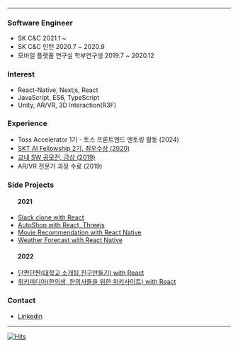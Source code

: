 <!--[![test](https://github-readme-stats.vercel.app/api?username=baesumin)](https://github.com/baesumin)-->
---
### Software Engineer
- SK C&C 2021.1 ~
- SK C&C 인턴 2020.7 ~ 2020.9
- 모바일 플랫폼 연구실 학부연구생 2019.7 ~ 2020.12


### Interest
- React-Native, Nextjs, React
- JavaScript, ES6, TypeScript
- Unity, AR/VR, 3D Interaction(R3F)


### Experience
- Toss Accelerator 1기 - 토스 프론트엔드 멘토링 활동 (2024)
- [SKT AI Fellowship 2기, 최우수상 (2020)](https://www.youtube.com/watch?v=USqqJFc0Nu4)
- [교내 SW 공모전, 금상 (2019)](https://github.com/baesumin/SmartHome)
- AR/VR 전문가 과정 수료 (2019)


### Side Projects
#### &nbsp;&nbsp;&nbsp;&nbsp;&nbsp;&nbsp;&nbsp;2021
- [Slack clone with React](https://slack-clone-eb0ec.web.app/)
- [AutoShop with React, Threejs](https://smwebrepository.github.io/react-three-autoshop/)
- [Movie Recommendation with React Native](https://smwebrepository.github.io/moviesWeb/)
- [Weather Forecast with React Native](https://smwebrepository.github.io/weatherWeb/)

#### &nbsp;&nbsp;&nbsp;&nbsp;&nbsp;&nbsp;&nbsp;2022
- [단짠단짠(대학교 소개팅,친구만들기) with React](https://www.dzzdzz.me)
- [위키피디아(한의생, 한의사들을 위한 위키사이트) with React](https://www.acupedia.net)


### Contact
- [Linkedin](https://www.linkedin.com/in/baesumin)


---

[![Hits](https://hits.seeyoufarm.com/api/count/incr/badge.svg?url=https://github.com/baesumin)](https://hits.seeyoufarm.com)
